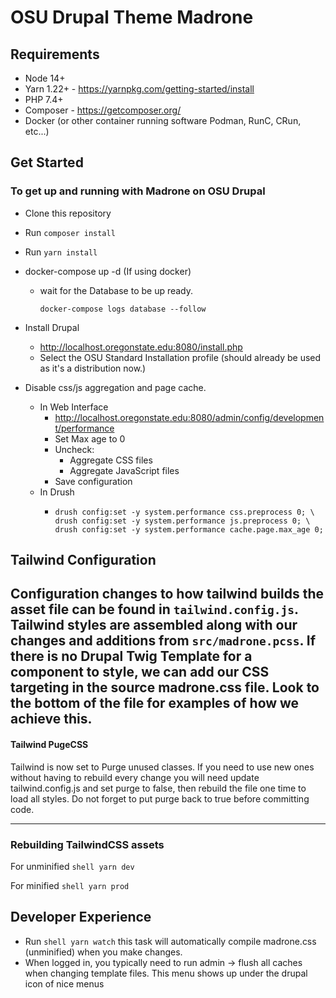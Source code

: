 # OSU Drupal Theme Madrone

## Requirements

- Node 14+
- Yarn 1.22+ - https://yarnpkg.com/getting-started/install
- PHP 7.4+
- Composer - https://getcomposer.org/
- Docker (or other container running software Podman, RunC, CRun, etc...)

## Get Started

### To get up and running with Madrone on OSU Drupal

- Clone this repository
- Run `composer install`
- Run `yarn install`
- docker-compose up -d (If using docker)

  - wait for the Database to be up ready.

    ```shell
    docker-compose logs database --follow
    ```

- Install Drupal
  - http://localhost.oregonstate.edu:8080/install.php
  - Select the OSU Standard Installation profile (should already be used as it's
    a distribution now.)
- Disable css/js aggregation and page cache.
  - In Web Interface
    - http://localhost.oregonstate.edu:8080/admin/config/development/performance
    - Set Max age to 0
    - Uncheck:
      - Aggregate CSS files
      - Aggregate JavaScript files
    - Save configuration
  - In Drush
    - ```shell
      drush config:set -y system.performance css.preprocess 0; \
      drush config:set -y system.performance js.preprocess 0; \
      drush config:set -y system.performance cache.page.max_age 0;
      ```

## Tailwind Configuration

Configuration changes to how tailwind builds the asset file can be found
in `tailwind.config.js`. Tailwind styles are assembled along with our changes
and additions from `src/madrone.pcss`. If there is no Drupal Twig Template for a
component to style, we can add our CSS targeting in the source madrone.css file.
Look to the bottom of the file for examples of how we achieve this.
---

#### Tailwind PugeCSS

Tailwind is now set to Purge unused classes. If you need to use new ones without
having to rebuild every change you will need update tailwind.config.js and set
purge to false, then rebuild the file one time to load all styles. Do not forget
to put purge back to true before committing code.

---

### Rebuilding TailwindCSS assets

For unminified ```shell yarn dev```

For minified ```shell yarn prod```

## Developer Experience

- Run ```shell yarn watch``` this task will automatically compile madrone.css
  (unminified) when you make changes.
- When logged in, you typically need to run admin -> flush all caches when
  changing template files. This menu shows up under the drupal icon of nice
  menus

